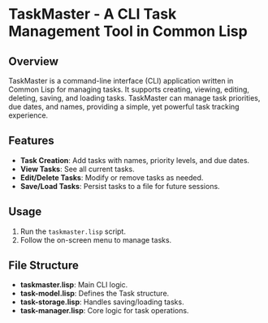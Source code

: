 # TaskMaster - A CLI Task Management Tool in Common Lisp

## Overview
TaskMaster is a command-line interface (CLI) application written in Common Lisp for managing tasks. It supports creating, viewing, editing, deleting, saving, and loading tasks. TaskMaster can manage task priorities, due dates, and names, providing a simple, yet powerful task tracking experience.

## Features
- **Task Creation**: Add tasks with names, priority levels, and due dates.
- **View Tasks**: See all current tasks.
- **Edit/Delete Tasks**: Modify or remove tasks as needed.
- **Save/Load Tasks**: Persist tasks to a file for future sessions.

## Usage
1. Run the `taskmaster.lisp` script.
2. Follow the on-screen menu to manage tasks.

## File Structure
- **taskmaster.lisp**: Main CLI logic.
- **task-model.lisp**: Defines the Task structure.
- **task-storage.lisp**: Handles saving/loading tasks.
- **task-manager.lisp**: Core logic for task operations.
